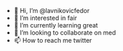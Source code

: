 - 👋 Hi, I’m @lavnikovicfedor
- 👀 I’m interested in fair
- 🌱 I’m currently learning great
- 💞️ I’m looking to collaborate on med
- 📫 How to reach me twitter
<!---
lavnikovicfedor/lavnikovicfedor is a ✨ special ✨ repository because its `README.md` (this file) appears on your GitHub profile.
You can click the Preview link to take a look at your changes.
--->
